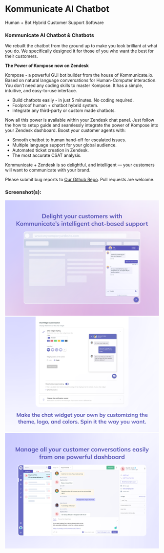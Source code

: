 # Kommunicate AI Chatbot

Human + Bot Hybrid Customer Support Software

### Kommunicate AI Chatbot & Chatbots

We rebuilt the chatbot from the ground up to make you look brilliant at what you do. We specifically designed it for those of you who want the best for their customers.

**The Power of Kompose now on Zendesk**

Kompose - a powerful GUI bot builder from the house of Kommunicate.io. Based on natural language conversations for Human-Computer interaction. You don’t need any coding skills to master Kompose. It has a simple, intuitive, and easy-to-use interface.

- Build chatbots easily - in just 5 minutes. No coding required.
- Foolproof human + chatbot hybrid system.
- Integrate any third-party or custom made chatbots.

Now all this power is available within your Zendesk chat panel. Just follow the how to setup guide and seamlessly integrate the power of Kompose into your Zendesk dashboard. Boost your customer agents with:

- Smooth chatbot to human hand-off for escalated issues.
- Multiple language support for your global audience.
- Automated ticket creation in Zendesk.
- The most accurate CSAT analysis.

Kommunicate + Zendesk is so delightful, and intelligent — your customers will want to communicate with your brand. 

Please submit bug reports to [Our Github Repo](https://github.com/Kommunicate-io/Kommunicate-Web-SDK/issues). Pull requests are welcome.

### Screenshot(s):

![screenshot-0](/assets/screenshot-0.png)
![screenshot-1](/assets/screenshot-1.png)
![screenshot-2](/assets/screenshot-2.png)
